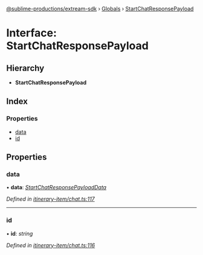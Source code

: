 [@sublime-productions/extream-sdk](../README.md) › [Globals](../globals.md) › [StartChatResponsePayload](startchatresponsepayload.md)

# Interface: StartChatResponsePayload

## Hierarchy

* **StartChatResponsePayload**

## Index

### Properties

* [data](startchatresponsepayload.md#data)
* [id](startchatresponsepayload.md#id)

## Properties

###  data

• **data**: *[StartChatResponsePayloadData](startchatresponsepayloaddata.md)*

*Defined in [itinerary-item/chat.ts:117](https://github.com/Extream-SaaS/ex-sdk/blob/c4dac15/src/itinerary-item/chat.ts#L117)*

___

###  id

• **id**: *string*

*Defined in [itinerary-item/chat.ts:116](https://github.com/Extream-SaaS/ex-sdk/blob/c4dac15/src/itinerary-item/chat.ts#L116)*
